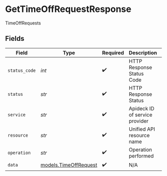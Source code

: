# GetTimeOffRequestResponse

TimeOffRequests


## Fields

| Field                                                | Type                                                 | Required                                             | Description                                          | Example                                              |
| ---------------------------------------------------- | ---------------------------------------------------- | ---------------------------------------------------- | ---------------------------------------------------- | ---------------------------------------------------- |
| `status_code`                                        | *int*                                                | :heavy_check_mark:                                   | HTTP Response Status Code                            | 200                                                  |
| `status`                                             | *str*                                                | :heavy_check_mark:                                   | HTTP Response Status                                 | OK                                                   |
| `service`                                            | *str*                                                | :heavy_check_mark:                                   | Apideck ID of service provider                       | bamboohr                                             |
| `resource`                                           | *str*                                                | :heavy_check_mark:                                   | Unified API resource name                            | time-off-requests                                    |
| `operation`                                          | *str*                                                | :heavy_check_mark:                                   | Operation performed                                  | one                                                  |
| `data`                                               | [models.TimeOffRequest](../models/timeoffrequest.md) | :heavy_check_mark:                                   | N/A                                                  |                                                      |